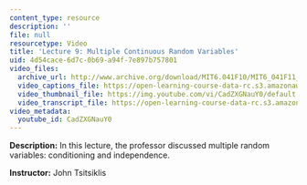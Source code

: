 ```yaml
---
content_type: resource
description: ''
file: null
resourcetype: Video
title: 'Lecture 9: Multiple Continuous Random Variables'
uid: 4d54cace-6d7c-0b69-a94f-7e897b757801
video_files:
  archive_url: http://www.archive.org/download/MIT6.041F10/MIT6_041F11_lec09_300k.mp4
  video_captions_file: https://open-learning-course-data-rc.s3.amazonaws.com/6-041-probabilistic-systems-analysis-and-applied-probability-fall-2010/d4be00fea4d6554cad8840d68ecb2bf7_CadZXGNauY0.vtt
  video_thumbnail_file: https://img.youtube.com/vi/CadZXGNauY0/default.jpg
  video_transcript_file: https://open-learning-course-data-rc.s3.amazonaws.com/6-041-probabilistic-systems-analysis-and-applied-probability-fall-2010/a6d80446727f0bbb42398f7b7400344a_CadZXGNauY0.pdf
video_metadata:
  youtube_id: CadZXGNauY0
---
```


**Description:** In this lecture, the professor discussed multiple random variables: conditioning and independence.

**Instructor:** John Tsitsiklis